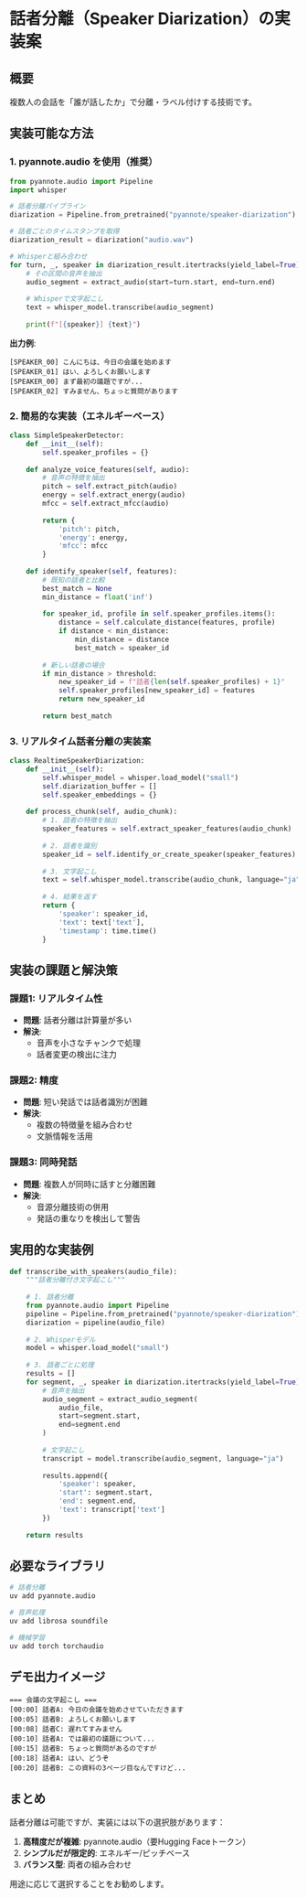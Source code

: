 # 話者分離（Speaker Diarization）の実装案

## 概要

複数人の会話を「誰が話したか」で分離・ラベル付けする技術です。

## 実装可能な方法

### 1. pyannote.audio を使用（推奨）
```python
from pyannote.audio import Pipeline
import whisper

# 話者分離パイプライン
diarization = Pipeline.from_pretrained("pyannote/speaker-diarization")

# 話者ごとのタイムスタンプを取得
diarization_result = diarization("audio.wav")

# Whisperと組み合わせ
for turn, _, speaker in diarization_result.itertracks(yield_label=True):
    # その区間の音声を抽出
    audio_segment = extract_audio(start=turn.start, end=turn.end)
    
    # Whisperで文字起こし
    text = whisper_model.transcribe(audio_segment)
    
    print(f"[{speaker}] {text}")
```

**出力例**:
```
[SPEAKER_00] こんにちは、今日の会議を始めます
[SPEAKER_01] はい、よろしくお願いします
[SPEAKER_00] まず最初の議題ですが...
[SPEAKER_02] すみません、ちょっと質問があります
```

### 2. 簡易的な実装（エネルギーベース）
```python
class SimpleSpeakerDetector:
    def __init__(self):
        self.speaker_profiles = {}
        
    def analyze_voice_features(self, audio):
        # 音声の特徴を抽出
        pitch = self.extract_pitch(audio)
        energy = self.extract_energy(audio)
        mfcc = self.extract_mfcc(audio)
        
        return {
            'pitch': pitch,
            'energy': energy,
            'mfcc': mfcc
        }
    
    def identify_speaker(self, features):
        # 既知の話者と比較
        best_match = None
        min_distance = float('inf')
        
        for speaker_id, profile in self.speaker_profiles.items():
            distance = self.calculate_distance(features, profile)
            if distance < min_distance:
                min_distance = distance
                best_match = speaker_id
                
        # 新しい話者の場合
        if min_distance > threshold:
            new_speaker_id = f"話者{len(self.speaker_profiles) + 1}"
            self.speaker_profiles[new_speaker_id] = features
            return new_speaker_id
            
        return best_match
```

### 3. リアルタイム話者分離の実装案

```python
class RealtimeSpeakerDiarization:
    def __init__(self):
        self.whisper_model = whisper.load_model("small")
        self.diarization_buffer = []
        self.speaker_embeddings = {}
        
    def process_chunk(self, audio_chunk):
        # 1. 話者の特徴を抽出
        speaker_features = self.extract_speaker_features(audio_chunk)
        
        # 2. 話者を識別
        speaker_id = self.identify_or_create_speaker(speaker_features)
        
        # 3. 文字起こし
        text = self.whisper_model.transcribe(audio_chunk, language="ja")
        
        # 4. 結果を返す
        return {
            'speaker': speaker_id,
            'text': text['text'],
            'timestamp': time.time()
        }
```

## 実装の課題と解決策

### 課題1: リアルタイム性
- **問題**: 話者分離は計算量が多い
- **解決**: 
  - 音声を小さなチャンクで処理
  - 話者変更の検出に注力

### 課題2: 精度
- **問題**: 短い発話では話者識別が困難
- **解決**:
  - 複数の特徴量を組み合わせ
  - 文脈情報を活用

### 課題3: 同時発話
- **問題**: 複数人が同時に話すと分離困難
- **解決**:
  - 音源分離技術の併用
  - 発話の重なりを検出して警告

## 実用的な実装例

```python
def transcribe_with_speakers(audio_file):
    """話者分離付き文字起こし"""
    
    # 1. 話者分離
    from pyannote.audio import Pipeline
    pipeline = Pipeline.from_pretrained("pyannote/speaker-diarization")
    diarization = pipeline(audio_file)
    
    # 2. Whisperモデル
    model = whisper.load_model("small")
    
    # 3. 話者ごとに処理
    results = []
    for segment, _, speaker in diarization.itertracks(yield_label=True):
        # 音声を抽出
        audio_segment = extract_audio_segment(
            audio_file, 
            start=segment.start, 
            end=segment.end
        )
        
        # 文字起こし
        transcript = model.transcribe(audio_segment, language="ja")
        
        results.append({
            'speaker': speaker,
            'start': segment.start,
            'end': segment.end,
            'text': transcript['text']
        })
    
    return results
```

## 必要なライブラリ

```bash
# 話者分離
uv add pyannote.audio

# 音声処理
uv add librosa soundfile

# 機械学習
uv add torch torchaudio
```

## デモ出力イメージ

```
=== 会議の文字起こし ===
[00:00] 話者A: 今日の会議を始めさせていただきます
[00:05] 話者B: よろしくお願いします
[00:08] 話者C: 遅れてすみません
[00:10] 話者A: では最初の議題について...
[00:15] 話者B: ちょっと質問があるのですが
[00:18] 話者A: はい、どうぞ
[00:20] 話者B: この資料の3ページ目なんですけど...
```

## まとめ

話者分離は可能ですが、実装には以下の選択肢があります：

1. **高精度だが複雑**: pyannote.audio（要Hugging Faceトークン）
2. **シンプルだが限定的**: エネルギー/ピッチベース
3. **バランス型**: 両者の組み合わせ

用途に応じて選択することをお勧めします。